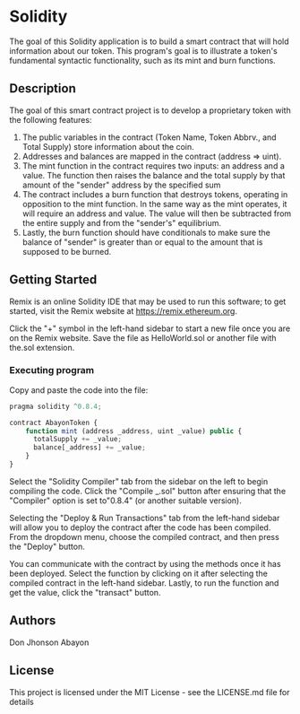 # Solidity

The goal of this Solidity application is to build a smart contract that will hold information about our token. 
This program's goal is to illustrate a token's fundamental syntactic functionality, such as its mint and burn functions.

## Description

The goal of this smart contract project is to develop a proprietary token with the following features:
1. The public variables in the contract (Token Name, Token Abbrv., and Total Supply) store information about the coin.
2.  Addresses and balances are mapped in the contract (address => uint).
3. The mint function in the contract requires two inputs: an address and a value. The function then raises the balance and the total supply by that amount of the "sender" address by the specified sum
4. The contract includes a burn function that destroys tokens, operating in opposition to the mint function. 
   In the same way as the mint operates, it will require an address and value. The value will then be subtracted from the entire supply and from the "sender's" equilibrium.
5. Lastly, the burn function should have conditionals to make sure the balance of "sender" is greater than or equal to the amount that is supposed to be burned.

## Getting Started

Remix is an online Solidity IDE that may be used to run this software; to get started, visit the Remix website at https://remix.ethereum.org.

Click the "+" symbol in the left-hand sidebar to start a new file once you are on the Remix website. Save the file as HelloWorld.sol or another file with the.sol extension. 

### Executing program
Copy and paste the code into the file:


```javascript
pragma solidity ^0.8.4;

contract AbayonToken {
    function mint (address _address, uint _value) public {
      totalSupply += _value;
      balance[_address] += _value;
    }
}

``` 

Select the "Solidity Compiler" tab from the sidebar on the left to begin compiling the code. Click the "Compile _.sol" button after ensuring that the "Compiler" option is set to"0.8.4" (or another suitable version).

Selecting the "Deploy & Run Transactions" tab from the left-hand sidebar will allow you to deploy the contract after the code has been compiled. From the dropdown menu, choose the compiled contract, and then press the "Deploy" button.

You can communicate with the contract by using the methods once it has been deployed. Select the function by clicking on it after selecting the compiled contract in the left-hand sidebar. Lastly, to run the function and get the value, click the "transact" button.

## Authors

Don Jhonson Abayon


## License

This project is licensed under the MIT License - see the LICENSE.md file for details
